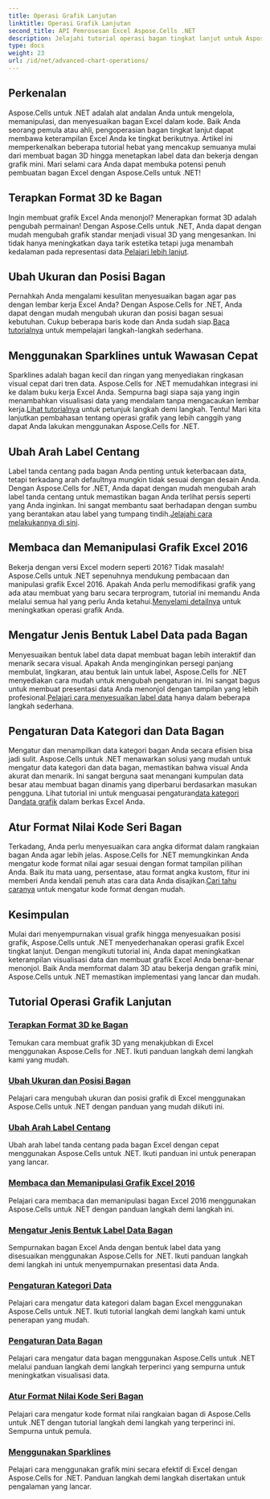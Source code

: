 ```yaml
---
title: Operasi Grafik Lanjutan
linktitle: Operasi Grafik Lanjutan
second_title: API Pemrosesan Excel Aspose.Cells .NET
description: Jelajahi tutorial operasi bagan tingkat lanjut untuk Aspose.Cells for .NET, termasuk bagan 3D, ukuran bagan, label centang, dan banyak lagi, dengan panduan yang mudah diikuti.
type: docs
weight: 23
url: /id/net/advanced-chart-operations/
---
```

## Perkenalan

Aspose.Cells untuk .NET adalah alat andalan Anda untuk mengelola, memanipulasi, dan menyesuaikan bagan Excel dalam kode. Baik Anda seorang pemula atau ahli, pengoperasian bagan tingkat lanjut dapat membawa keterampilan Excel Anda ke tingkat berikutnya. Artikel ini memperkenalkan beberapa tutorial hebat yang mencakup semuanya mulai dari membuat bagan 3D hingga menetapkan label data dan bekerja dengan grafik mini. Mari selami cara Anda dapat membuka potensi penuh pembuatan bagan Excel dengan Aspose.Cells untuk .NET!

## Terapkan Format 3D ke Bagan

Ingin membuat grafik Excel Anda menonjol? Menerapkan format 3D adalah pengubah permainan! Dengan Aspose.Cells untuk .NET, Anda dapat dengan mudah mengubah grafik standar menjadi visual 3D yang mengesankan. Ini tidak hanya meningkatkan daya tarik estetika tetapi juga menambah kedalaman pada representasi data.[Pelajari lebih lanjut](./apply-3d-format-to-chart/).

## Ubah Ukuran dan Posisi Bagan

 Pernahkah Anda mengalami kesulitan menyesuaikan bagan agar pas dengan lembar kerja Excel Anda? Dengan Aspose.Cells for .NET, Anda dapat dengan mudah mengubah ukuran dan posisi bagan sesuai kebutuhan. Cukup beberapa baris kode dan Anda sudah siap.[Baca tutorialnya](./change-chart-size-and-position/) untuk mempelajari langkah-langkah sederhana.

## Menggunakan Sparklines untuk Wawasan Cepat

 Sparklines adalah bagan kecil dan ringan yang menyediakan ringkasan visual cepat dari tren data. Aspose.Cells for .NET memudahkan integrasi ini ke dalam buku kerja Excel Anda. Sempurna bagi siapa saja yang ingin menambahkan visualisasi data yang mendalam tanpa mengacaukan lembar kerja.[Lihat tutorialnya](./using-sparklines/) untuk petunjuk langkah demi langkah.
Tentu! Mari kita lanjutkan pembahasan tentang operasi grafik yang lebih canggih yang dapat Anda lakukan menggunakan Aspose.Cells for .NET.

## Ubah Arah Label Centang

 Label tanda centang pada bagan Anda penting untuk keterbacaan data, tetapi terkadang arah defaultnya mungkin tidak sesuai dengan desain Anda. Dengan Aspose.Cells for .NET, Anda dapat dengan mudah mengubah arah label tanda centang untuk memastikan bagan Anda terlihat persis seperti yang Anda inginkan. Ini sangat membantu saat berhadapan dengan sumbu yang berantakan atau label yang tumpang tindih.[Jelajahi cara melakukannya di sini](./change-tick-label-direction/).

## Membaca dan Memanipulasi Grafik Excel 2016

 Bekerja dengan versi Excel modern seperti 2016? Tidak masalah! Aspose.Cells untuk .NET sepenuhnya mendukung pembacaan dan manipulasi grafik Excel 2016. Apakah Anda perlu memodifikasi grafik yang ada atau membuat yang baru secara terprogram, tutorial ini memandu Anda melalui semua hal yang perlu Anda ketahui.[Menyelami detailnya](./read-and-manipulate-excel-2016-charts/) untuk meningkatkan operasi grafik Anda.

## Mengatur Jenis Bentuk Label Data pada Bagan

Menyesuaikan bentuk label data dapat membuat bagan lebih interaktif dan menarik secara visual. Apakah Anda menginginkan persegi panjang membulat, lingkaran, atau bentuk lain untuk label, Aspose.Cells for .NET menyediakan cara mudah untuk mengubah pengaturan ini. Ini sangat bagus untuk membuat presentasi data Anda menonjol dengan tampilan yang lebih profesional.[Pelajari cara menyesuaikan label data](./set-shape-type-of-data-labels-of-chart/) hanya dalam beberapa langkah sederhana.

## Pengaturan Data Kategori dan Data Bagan

 Mengatur dan menampilkan data kategori bagan Anda secara efisien bisa jadi sulit. Aspose.Cells untuk .NET menawarkan solusi yang mudah untuk mengatur data kategori dan data bagan, memastikan bahwa visual Anda akurat dan menarik. Ini sangat berguna saat menangani kumpulan data besar atau membuat bagan dinamis yang diperbarui berdasarkan masukan pengguna. Lihat tutorial ini untuk menguasai pengaturan[data kategori](./setting-category-data/) Dan[data grafik](./setting-chart-data/) dalam berkas Excel Anda.

## Atur Format Nilai Kode Seri Bagan

Terkadang, Anda perlu menyesuaikan cara angka diformat dalam rangkaian bagan Anda agar lebih jelas. Aspose.Cells for .NET memungkinkan Anda mengatur kode format nilai agar sesuai dengan format tampilan pilihan Anda. Baik itu mata uang, persentase, atau format angka kustom, fitur ini memberi Anda kendali penuh atas cara data Anda disajikan.[Cari tahu caranya](./set-values-format-code-of-chart-series/) untuk mengatur kode format dengan mudah.

## Kesimpulan

Mulai dari menyempurnakan visual grafik hingga menyesuaikan posisi grafik, Aspose.Cells untuk .NET menyederhanakan operasi grafik Excel tingkat lanjut. Dengan mengikuti tutorial ini, Anda dapat meningkatkan keterampilan visualisasi data dan membuat grafik Excel Anda benar-benar menonjol. Baik Anda memformat dalam 3D atau bekerja dengan grafik mini, Aspose.Cells untuk .NET memastikan implementasi yang lancar dan mudah.

## Tutorial Operasi Grafik Lanjutan
### [Terapkan Format 3D ke Bagan](./apply-3d-format-to-chart/)
Temukan cara membuat grafik 3D yang menakjubkan di Excel menggunakan Aspose.Cells for .NET. Ikuti panduan langkah demi langkah kami yang mudah.
### [Ubah Ukuran dan Posisi Bagan](./change-chart-size-and-position/)
Pelajari cara mengubah ukuran dan posisi grafik di Excel menggunakan Aspose.Cells untuk .NET dengan panduan yang mudah diikuti ini.
### [Ubah Arah Label Centang](./change-tick-label-direction/)
Ubah arah label tanda centang pada bagan Excel dengan cepat menggunakan Aspose.Cells untuk .NET. Ikuti panduan ini untuk penerapan yang lancar.
### [Membaca dan Memanipulasi Grafik Excel 2016](./read-and-manipulate-excel-2016-charts/)
Pelajari cara membaca dan memanipulasi bagan Excel 2016 menggunakan Aspose.Cells untuk .NET dengan panduan langkah demi langkah ini.
### [Mengatur Jenis Bentuk Label Data Bagan](./set-shape-type-of-data-labels-of-chart/)
Sempurnakan bagan Excel Anda dengan bentuk label data yang disesuaikan menggunakan Aspose.Cells for .NET. Ikuti panduan langkah demi langkah ini untuk menyempurnakan presentasi data Anda.
### [Pengaturan Kategori Data](./setting-category-data/)
Pelajari cara mengatur data kategori dalam bagan Excel menggunakan Aspose.Cells untuk .NET. Ikuti tutorial langkah demi langkah kami untuk penerapan yang mudah.
### [Pengaturan Data Bagan](./setting-chart-data/)
Pelajari cara mengatur data bagan menggunakan Aspose.Cells untuk .NET melalui panduan langkah demi langkah terperinci yang sempurna untuk meningkatkan visualisasi data.
### [Atur Format Nilai Kode Seri Bagan](./set-values-format-code-of-chart-series/)
Pelajari cara mengatur kode format nilai rangkaian bagan di Aspose.Cells untuk .NET dengan tutorial langkah demi langkah yang terperinci ini. Sempurna untuk pemula.
### [Menggunakan Sparklines](./using-sparklines/)
Pelajari cara menggunakan grafik mini secara efektif di Excel dengan Aspose.Cells for .NET. Panduan langkah demi langkah disertakan untuk pengalaman yang lancar.